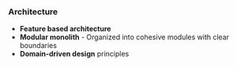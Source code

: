 ### Architecture
- **Feature based architecture**
- **Modular monolith** - Organized into cohesive modules with clear boundaries
- **Domain-driven design** principles
